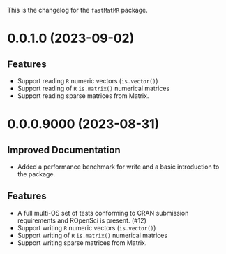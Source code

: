 This is the changelog for the `fastMatMR` package.

<!-- towncrier release notes start -->

# 0.0.1.0 (2023-09-02)

## Features

- Support reading `R` numeric vectors (`is.vector()`)
- Support reading of `R` `is.matrix()` numerical matrices
- Support reading sparse matrices from Matrix.


# 0.0.0.9000 (2023-08-31)

## Improved Documentation

- Added a performance benchmark for write and a basic introduction to the package.


## Features

- A full multi-OS set of tests conforming to CRAN submission requirements and ROpenSci is present. (#12)
- Support writing `R` numeric vectors (`is.vector()`)
- Support writing of `R` `is.matrix()` numerical matrices
- Support writing sparse matrices from Matrix.
